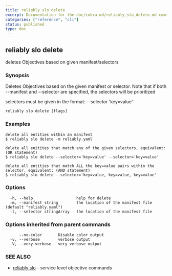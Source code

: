 ```yaml
---
title: reliably slo delete
excerpt: Documentation for the doc/cobra-md/reliably_slo_delete.md command in the Reliably CLI
categories: ["reference", "cli"]
status: published
type: doc
---
```

## reliably slo delete

deletes Objectives based on given manifest/selectors

### Synopsis


Deletes Objectives based on the given manifest or selector.
Note that if both --manifest and --selector are specified,
the selectors will be prioritized

selectors must be given in the format: --selector 'key=value'

```
reliably slo delete [flags]
```

### Examples

```
delete all entities within an manifest
$ reliably slo delete -m reliably.yaml

delete all enitites that match any of the given selectors, equivalent: (OR statement)
$ reliably slo delete --selector='key=value' --selector='key=value'

delete all entities that match ALL the key=value pairs within the selector, equivalent: (AND statement)
$ reliably slo delete --selector='key=value, key=value, key=value'
```

### Options

```
  -h, --help                   help for delete
  -m, --manifest string        the location of the manifest file (default "reliably.yaml")
  -l, --selector stringArray   the location of the manifest file
```

### Options inherited from parent commands

```
      --no-color       Disable color output
  -v, --verbose        verbose output
  -V, --very-verbose   very verbose output
```

### SEE ALSO

* [reliably slo](/docs/reference/cli/reliably-slo/)	 - service level objective commands


